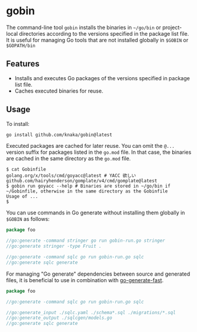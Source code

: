 # gobin

The command-line tool `gobin` installs the binaries in `~/go/bin` or project-local directories according to the versions specified in the package list file. It is useful for managing Go tools that are not installed globally in `$GOBIN` or `$GOPATH/bin`

## Features

- Installs and executes Go packages of the versions specified in package list file.
- Caches executed binaries for reuse.

## Usage

To install:

```bash
go install github.com/knaka/gobin@latest
```

Executed packages are cached for later reuse. You can omit the `@...` version suffix for packages listed in the `go.mod` file. In that case, the binaries are cached in the same directory as the `go.mod` file.

```console
$ cat Gobinfile
golang.org/x/tools/cmd/goyacc@latest # YACC 欲しい
github.com/hairyhenderson/gomplate/v4/cmd/gomplate@latest
$ gobin run goyacc --help # Binaries are stored in ~/go/bin if ~/Gobinfile, otherwise in the same directory as the Gobinfile 
Usage of ...
$
```

You can use commands in Go generate without installing them globally in `$GOBIN` as follows:

```go
package foo

//go:generate -command stringer go run gobin-run.go stringer
//go:generate stringer -type Fruit .

//go:generate -command sqlc go run gobin-run.go sqlc
//go:generate sqlc generate
```

For managing "Go generate" dependencies between source and generated files, it is beneficial to use in combination with [go-generate-fast](https://github.com/oNaiPs/go-generate-fast).

```go
package foo

//go:generate -command sqlc go run gobin-run.go sqlc

//go:generate_input ./sqlc.yaml ./schema*.sql ./migrations/*.sql
//go:generate_output ./sqlcgen/models.go
//go:generate sqlc generate
```

